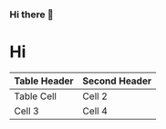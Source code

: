 

<style>
.table {
    width: 100%;
    max-width: 100%;
    font-size: 40px;
    margin-bottom: 20px;
}
</style>


### Hi there 👋




# Hi 



Table Header | Second Header
------------- | -------------
Table Cell | Cell 2
Cell 3 | Cell 4 


<!--
**uhuggins/uhuggins** is a ✨ _special_ ✨ repository because its `README.md` (this file) appears on your GitHub profile.

Here are some ideas to get you started:

- 🔭 I’m currently working on ...
- 🌱 I’m currently learning ...
- 👯 I’m looking to collaborate on ...
- 🤔 I’m looking for help with ...
- 💬 Ask me about ...
- 📫 How to reach me: ...
- 😄 Pronouns: ...
- ⚡ Fun fact: ...
-->

